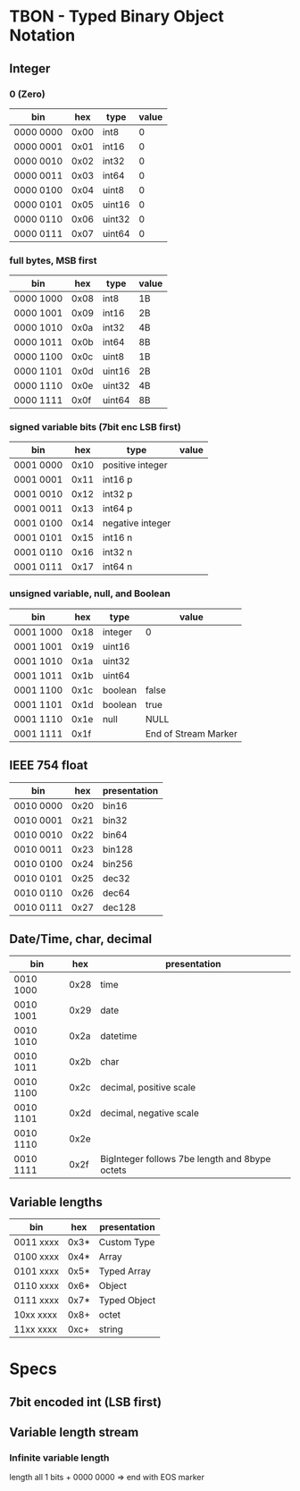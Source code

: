 # TBON - Typed Binary Object Notation

## Integer
### 0 (Zero)
bin | hex | type | value
--- | --- | -----| -------
0000 0000 | 0x00 | int8 | 0
0000 0001 | 0x01 | int16 | 0
0000 0010 | 0x02 | int32 | 0
0000 0011 | 0x03 | int64 | 0
0000 0100 | 0x04 | uint8 | 0
0000 0101 | 0x05 | uint16 | 0
0000 0110 | 0x06 | uint32 | 0
0000 0111 | 0x07 | uint64 | 0

### full bytes, MSB first
bin | hex | type | value
--- | --- | -----| -------
0000 1000 | 0x08 | int8 | 1B
0000 1001 | 0x09 | int16 | 2B
0000 1010 | 0x0a | int32 | 4B
0000 1011 | 0x0b | int64 | 8B
0000 1100 | 0x0c | uint8 | 1B
0000 1101 | 0x0d | uint16 | 2B
0000 1110 | 0x0e | uint32 | 4B
0000 1111 | 0x0f | uint64 | 8B

### signed variable bits (7bit enc LSB first)
bin | hex | type | value
--- | --- | -----| -------
0001 0000 | 0x10 | positive integer |
0001 0001 | 0x11 | int16 p | 
0001 0010 | 0x12 | int32 p |
0001 0011 | 0x13 | int64 p |
0001 0100 | 0x14 | negative integer |
0001 0101 | 0x15 | int16 n |
0001 0110 | 0x16 | int32 n |
0001 0111 | 0x17 | int64 n |

### unsigned variable, null, and Boolean
bin | hex | type | value
--- | --- | -----| -------
0001 1000 | 0x18 | integer | 0
0001 1001 | 0x19 | uint16 |
0001 1010 | 0x1a | uint32 |
0001 1011 | 0x1b | uint64 |
0001 1100 | 0x1c | boolean | false
0001 1101 | 0x1d | boolean | true
0001 1110 | 0x1e | null | NULL
0001 1111 | 0x1f | | End of Stream Marker

## IEEE 754 float
bin | hex | presentation
--- | --- | ----
0010 0000 | 0x20 | bin16
0010 0001 | 0x21 | bin32
0010 0010 | 0x22 | bin64
0010 0011 | 0x23 | bin128
0010 0100 | 0x24 | bin256
0010 0101 | 0x25 | dec32
0010 0110 | 0x26 | dec64
0010 0111 | 0x27 | dec128

## Date/Time, char, decimal
bin | hex | presentation
--- | --- | ----
0010 1000 | 0x28 | time
0010 1001 | 0x29 | date
0010 1010 | 0x2a | datetime
0010 1011 | 0x2b | char
0010 1100 | 0x2c | decimal, positive scale
0010 1101 | 0x2d | decimal, negative scale
0010 1110 | 0x2e |
0010 1111 | 0x2f | BigInteger follows 7be length and 8bype octets

## Variable lengths
bin | hex | presentation
--- | --- | ----
0011 xxxx | 0x3* | Custom Type
0100 xxxx | 0x4* | Array
0101 xxxx | 0x5* | Typed Array
0110 xxxx | 0x6* | Object
0111 xxxx | 0x7* | Typed Object
10xx xxxx | 0x8+ | octet
11xx xxxx | 0xc+ | string

# Specs

## 7bit encoded int (LSB first)

## Variable length stream
### Infinite variable length
length all 1 bits + 0000 0000 => end with EOS marker

